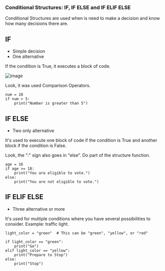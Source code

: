 ### Conditional Structures: IF, IF ELSE and IF ELIF ELSE

Conditional Structures are used when is need to make a decision and know how many decisions there are.

## IF

- Simple decision 
- One alternative

If the condition is True, it executes a block of code.

![image](https://github.com/user-attachments/assets/9d2cc4a7-b105-4f0b-a931-c7db8ab1c662)

Look, it was used Comparison Operators.

```
num = 10
if num > 5:
    print("Number is greater than 5")
```


## IF ELSE

- Two only alternative

It's used to execute one block of code if the condition is True and another block if the condition is False.


Look, the ":" sign also goes in "else". Do part of the structure function.

```
age = 16
if age >= 18:
    print("You are eligible to vote.")
else:
    print("You are not eligible to vote.")
```


## IF ELIF ELSE

- Three alternative or more

It's used for multiple conditions where you have several possibilities to consider. Example: traffic light.

```
light_color = "green"  # This can be "green", "yellow", or "red"

if light_color == "green":
    print("Go")
elif light_color == "yellow":
    print("Prepare to Stop")
else:
    print("Stop")
```


